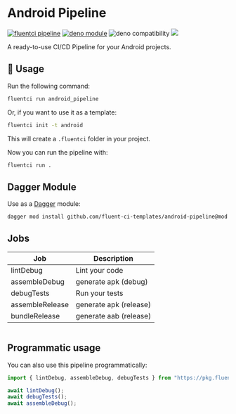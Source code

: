 # Android Pipeline

[![fluentci pipeline](https://img.shields.io/badge/dynamic/json?label=pkg.fluentci.io&labelColor=%23000&color=%23460cf1&url=https%3A%2F%2Fapi.fluentci.io%2Fv1%2Fpipeline%2Fandroid_pipeline&query=%24.version)](https://pkg.fluentci.io/android_pipeline)
[![deno module](https://shield.deno.dev/x/android_pipeline)](https://deno.land/x/android_pipeline)
![deno compatibility](https://shield.deno.dev/deno/^1.37)
[![](https://img.shields.io/codecov/c/gh/fluent-ci-templates/android-pipeline)](https://codecov.io/gh/fluent-ci-templates/android-pipeline)

A ready-to-use CI/CD Pipeline for your Android projects.

## 🚀 Usage

Run the following command:

```bash
fluentci run android_pipeline
```

Or, if you want to use it as a template:

```bash
fluentci init -t android
```

This will create a `.fluentci` folder in your project.

Now you can run the pipeline with:

```bash
fluentci run .
```

## Dagger Module

Use as a [Dagger](https://dagger.io) module:

```bash
dagger mod install github.com/fluent-ci-templates/android-pipeline@mod
```

## Jobs

| Job            | Description           |
| -------------- | --------------------- |
| lintDebug      | Lint your code        |
| assembleDebug  | generate apk (debug)  |
| debugTests     | Run your tests        |
| assembleRelease| generate apk (release)|
| bundleRelease  | generate aab (release)|

```typescript

```

## Programmatic usage

You can also use this pipeline programmatically:

```ts
import { lintDebug, assembleDebug, debugTests } from "https://pkg.fluentci.io/android_pipeline@v0.9.0/mod.ts";

await lintDebug();
await debugTests();
await assembleDebug();
```
